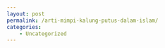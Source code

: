 ```yaml
---
layout: post
permalink: /arti-mimpi-kalung-putus-dalam-islam/
categories:
    - Uncategorized
---
```


